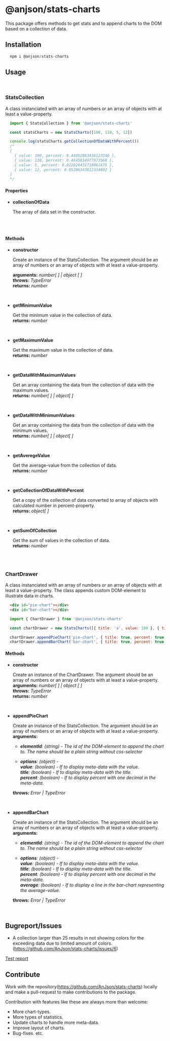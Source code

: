 # @anjson/stats-charts

This package offers methods to get stats and to append charts to the DOM based on a collection of data.

## Installation

```javascript
  npm i @anjson/stats-charts
```

## Usage

<br>

### **StatsCollection**

A class instanciated with an array of numbers or an array of objects with at least a value-property.

```javascript
  import { StatsCollection } from '@anjson/stats-charts'

  const statsCharts = new StatsCharts([100, 110, 5, 12])

  console.log(statsCharts.getCollectionOfDataWithPercent())
  /*
  [
    { value: 100, percent: 0.44052863436123346 },
    { value: 110, percent: 0.4845814977973568 }, 
    { value: 5, percent: 0.022026431718061675 }, 
    { value: 12, percent: 0.05286343612334802 }  
  ]
  */
```

#### Properties

* **collectionOfData**

  The array of data set in the constructor.

<br>

<br>

#### Methods

* **constructor**

  Create an instance of the StatsCollection. The argument should be an array of numbers or an array of objects with at least a value-property.

  **arguments:** *number[ ] | object [ ]* <br>
  **throws:** *TypeError* <br>
  **returns:** *number*

  <br>

* **getMinimumValue**

  Get the minimum value in the collection of data. <br>
  **returns:** *number*

  <br>

* **getMaximumValue**

  Get the maximum value in the collection of data. <br>
  **returns:** *number*

  <br>

* **getDataWithMaximumValues**

  Get an array containing the data from the collection of data with the maximum values. <br>
  **returns:** *number[ ] | object[ ]*

  <br>

* **getDataWithMinimumValues**

  Get an array containing the data from the collection of data with the minimum values. <br>
  **returns:** *number[ ] | object[ ]*

  <br>

* **getAveregeValue**

  Get the average-value from the collection of data. <br>
  **returns:** *number*

  <br>

* **getCollectionOfDataWithPercent**

  Get a copy of the collection of data converted to array of objects with calculated number in percent-property. <br>
  **returns:** *object[ ]*

  <br>

* **getSumOfCollection**

  Get the sum of values in the collection of data. <br>
  **returns:** *number*

  <br>

  <br>

### **ChartDrawer**

A class instanciated with an array of numbers or an array of objects with at least a value-property. The class appends custom DOM-element to illustrate data in charts.

```html
  <div id="pie-chart"></div>
  <div id="bar-chart"></div>
```

```javascript
  import { ChartDrawer } from '@anjson/stats-charts'

  const chartDrawer = new StatsCharts([{ title: 'a', value: 100 }, { title: 'a', value: 110 }, { title: 'a', value: 5 }, { title: 'a', value: 12 }])

  chartDrawer.appendPieChart('pie-chart', { title: true, percent: true, value: true })
  chartDrawer.appendBarChart('bar-chart', { title: true, percent: true, value: true, average: true })
```

#### Methods

* **constructor**

  Create an instance of the ChartDrawer. The argument should be an array of numbers or an array of objects with at least a value-property. <br>
  **arguments:** *number[ ] | object [ ]* <br>
  **throws:** *TypeError* <br>
  **returns:** *number*

  <br>

* **appendPieChart**

  Create an instance of the StatsCollection. The argument should be an array of numbers or an array of objects with at least a value-property. <br>
  **arguments:** <br>

   *  *__elementId__: (string) - The id of the DOM-element to append the chart to. The name should be a plain string without css-selector*

    *  *__options__: (object) -* <br>
      *__value__: (boolean) - If to display meta-data with the value.* <br>
      *__title__: (boolean) - If to display meta-data with the title.* <br>
      *__percent__: (boolean) - If to display percent with one decimal in the meta-data.*

  **throws:** *Error | TypeError* <br>

<br>

* **appendBarChart**

  Create an instance of the StatsCollection. The argument should be an array of numbers or an array of objects with at least a value-property. <br>
  **arguments:** <br>

   *  *__elementId__: (string) - The id of the DOM-element to append the chart to. The name should be a plain string without css-selector*

    *  *__options__: (object) -* <br>
      *__value__: (boolean) - If to display meta-data with the value.* <br>
      *__title__: (boolean) - If to display meta-data with the title.* <br>
      *__percent__: (boolean) - If to display percent with one decimal in the meta-data.* <br>
      *__average__: (boolean) - If to display a line in the bar-chart representing the average-value.*

  **throws:** *Error | TypeError* <br>

<br>

## Bugreport/Issues

- A collection larger than 25 results in not showing colors for the exceeding data due to limited amount of colors. (https://github.com/AnJson/stats-charts/issues/6)

[Test report](../testrapport.md)

## Contribute

Work with the repository(https://github.com/AnJson/stats-charts) locally and make a pull-request to make contributions to the package.

Contribution with features like these are always more than welcome:

* More chart-types.
* More types of statistics.
* Update charts to handle more meta-data.
* Improve layout of charts.
* Bug-fixes.
etc.


